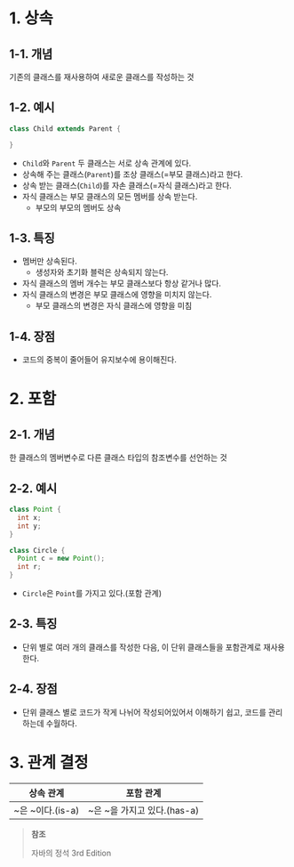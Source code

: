 # 1. 상속

## 1-1. 개념

기존의 클래스를 재사용하여 새로운 클래스를 작성하는 것

## 1-2. 예시

```java
class Child extends Parent {

}
```

- `Child`와 `Parent` 두 클래스는 서로 상속 관계에 있다.
- 상속해 주는 클래스(`Parent`)를 조상 클래스(=부모 클래스)라고 한다.
- 상속 받는 클래스(`Child`)를 자손 클래스(=자식 클래스)라고 한다.
- 자식 클래스는 부모 클래스의 모든 멤버를 상속 받는다.
  - 부모의 부모의 멤버도 상속

## 1-3. 특징

- 멤버만 상속된다.
  - 생성자와 초기화 블럭은 상속되지 않는다.
- 자식 클래스의 멤버 개수는 부모 클래스보다 항상 같거나 많다.
- 자식 클래스의 변경은 부모 클래스에 영향을 미치지 않는다.
  - 부모 클래스의 변경은 자식 클래스에 영향을 미침

## 1-4. 장점

- 코드의 중복이 줄어들어 유지보수에 용이해진다.

# 2. 포함

## 2-1. 개념

한 클래스의 멤버변수로 다른 클래스 타입의 참조변수를 선언하는 것

## 2-2. 예시

```java
class Point {
  int x;
  int y;
}

class Circle {
  Point c = new Point();
  int r;
}
```

- `Circle`은 `Point`를 가지고 있다.(포함 관계)

## 2-3. 특징

- 단위 별로 여러 개의 클래스를 작성한 다음, 이 단위 클래스들을 포함관계로 재사용한다.

## 2-4. 장점

- 단위 클래스 별로 코드가 작게 나뉘어 작성되어있어서 이해하기 쉽고, 코드를 관리하는데 수월하다.

# 3. 관계 결정

| 상속 관계        | 포함 관계                   |
| ---------------- | --------------------------- |
| ~은 ~이다.(is-a) | ~은 ~을 가지고 있다.(has-a) |

> **참조**
>
> 자바의 정석 3rd Edition
